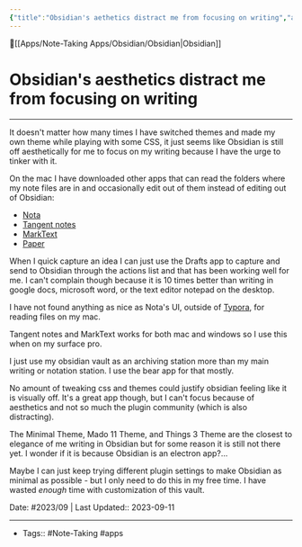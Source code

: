 ```yaml
---
{"title":"Obsidian's aethetics distract me from focusing on writing","aliases":[],"type":["nexus entry note"],"dg-publish":true,"publish":true,"tags":["Note-Taking","apps"],"permalink":"/apps/note-taking-apps/obsidian/obsidian-s-aesthetics-distract-me-from-focusing-on-writing/","dgPassFrontmatter":true,"created":"2023-09-11T14:05:50.978-07:00","updated":"2023-09-11T20:55:46.099-07:00"}
---
```



🔺[[Apps/Note-Taking Apps/Obsidian/Obsidian\|Obsidian]]


# Obsidian's aesthetics distract me from focusing on writing
---

It doesn't matter how many times I have switched themes and made my own theme while playing with some CSS, it just seems like Obsidian is still off aesthetically for me to focus on my writing because I have the urge to tinker with it. 

On the mac I have downloaded other apps that can read the folders where my note files are in and occasionally edit out of them instead of editing out of Obsidian: 

- [Nota](https://nota.md/) 
- [Tangent notes](https://www.tangentnotes.com/) 
- [MarkText](https://www.marktext.cc) 
- [Paper](https://papereditor.app/?ref=mac_app_store_marketing_url)

When I quick capture an idea I can just use the Drafts app to capture and send to Obsidian through the actions list and that has been working well for me. I can't complain though because it is 10 times better than writing in google docs, microsoft word, or the text editor notepad on the desktop. 

I have not found anything as nice as Nota's UI, outside of [Typora](https://typora.io), for reading files on my mac. 

Tangent notes and MarkText works for both mac and windows so I use this when on my surface pro. 

I just use my obsidian vault as an archiving station more than my main writing or notation station. I use the bear app for that mostly. 

No amount of tweaking css and themes could justify obsidian feeling like it is visually off. It's a great app though, but I can't focus because of aesthetics and not so much the plugin community (which is also distracting). 

The Minimal Theme, Mado 11 Theme, and Things 3 Theme are the closest to elegance of me writing in Obsidian but for some reason it is still not there yet. I wonder if it is because Obsidian is an electron app?...

Maybe I can just keep trying different plugin settings to make Obsidian as minimal as possible - but I only need to do this in my free time. I have wasted *enough* time with customization of this vault. 



Date: #2023/09 | Last Updated:: 2023-09-11

---
- Tags:: #Note-Taking #apps 
